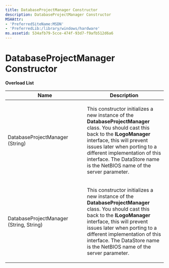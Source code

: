 ```yaml
---
title: DatabaseProjectManager Constructor
description: DatabaseProjectManager Constructor
MSHAttr:
- 'PreferredSiteName:MSDN'
- 'PreferredLib:/library/windows/hardware'
ms.assetid: 534afb79-5cce-474f-93d7-f9afb512d6a6
---
```


# DatabaseProjectManager Constructor


**Overload List**

<table>
<colgroup>
<col width="50%" />
<col width="50%" />
</colgroup>
<thead>
<tr class="header">
<th>Name</th>
<th>Description</th>
</tr>
</thead>
<tbody>
<tr class="odd">
<td><p>DatabaseProjectManager (String)</p></td>
<td><p>This constructor initializes a new instance of the <strong>DatabaseProjectManager</strong> class. You should cast this back to the <strong>ILogoManager</strong> interface, this will prevent issues later when porting to a different implementation of this interface. The DataStore name is the NetBIOS name of the server parameter.</p></td>
</tr>
<tr class="even">
<td><p>DatabaseProjectManager (String, String)</p></td>
<td><p>This constructor initializes a new instance of the <strong>DatabaseProjectManager</strong> class. You should cast this back to the <strong>ILogoManager</strong> interface, this will prevent issues later when porting to a different implementation of this interface. The DataStore name is the NetBIOS name of the server parameter.</p></td>
</tr>
</tbody>
</table>

 

 

 






